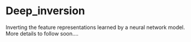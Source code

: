 # Deep_inversion

Inverting the feature representations learned by a neural network model. More details to follow soon....
